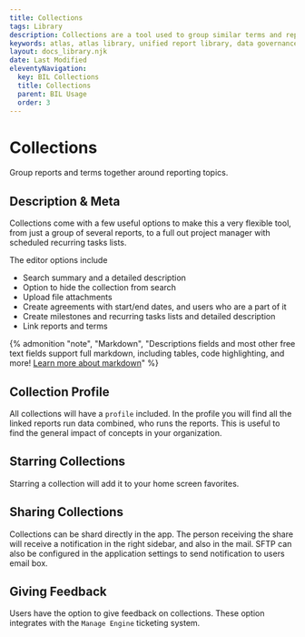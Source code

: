 ```yaml
---
title: Collections
tags: Library
description: Collections are a tool used to group similar terms and reports together with summary documentation.
keywords: atlas, atlas library, unified report library, data governance, database, collections, metadata, report groups, sharing, report feedback
layout: docs_library.njk
date: Last Modified
eleventyNavigation:
  key: BIL Collections
  title: Collections
  parent: BIL Usage
  order: 3
---
```


# Collections

<p class="subtitle pb-5">Group reports and terms together around reporting topics.</p>

## Description & Meta

Collections come with a few useful options to make this a very flexible tool, from just a group of several reports, to a full out project manager with scheduled recurring tasks lists.

The editor options include

- Search summary and a detailed description
- Option to hide the collection from search
- Upload file attachments
- Create agreements with start/end dates, and users who are a part of it
- Create milestones and recurring tasks lists and detailed description
- Link reports and terms

{% admonition
   "note",
   "Markdown",
   "Descriptions fields and most other free text fields support full markdown, including tables, code highlighting, and more! [Learn more about markdown](https://www.markdownguide.org/getting-started)"
%}

## Collection Profile

All collections will have a `profile` included. In the profile you will find all the linked reports run data combined, who runs the reports. This is useful to find the general impact of concepts in your organization.

## Starring Collections

Starring a collection will add it to your home screen favorites.

## Sharing Collections

Collections can be shard directly in the app. The person receiving the share will receive a notification in the right sidebar, and also in the mail. SFTP can also be configured in the application settings to send notification to users email box.

## Giving Feedback

Users have the option to give feedback on collections. These option integrates with the `Manage Engine` ticketing system.
